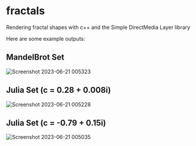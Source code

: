 # fractals
Rendering fractal shapes with c++ and the Simple DirectMedia Layer library

Here are some example outputs:

## MandelBrot Set
![Screenshot 2023-06-21 005323](https://github.com/CalebL42/fractals/assets/136949875/9688f71b-8713-4630-96b7-43033c6a2dab)

## Julia Set (c = 0.28 + 0.008i)
![Screenshot 2023-06-21 005228](https://github.com/CalebL42/fractals/assets/136949875/c221e712-7f12-4829-a4ce-5df1b583a416)

## Julia Set (c = -0.79 + 0.15i)
![Screenshot 2023-06-21 005035](https://github.com/CalebL42/fractals/assets/136949875/58a4b8fa-34ff-4e73-9f10-826ac3e033f1)

